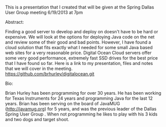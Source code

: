 This is a presentation that I created that will be given at the Spring Dallas User Group meeting 6/19/2013 at 7pm

Abstract:

Finding a good server to develop and deploy on doesn't have to be hard or expensive.  We will look at the options for deploying Java code on the net and review some of their good and bad points. However, I have found a cloud solution that fits exactly what I needed for some small Java based web sites for a very reasonable price.  Digital Ocean Cloud servers offer some very good performance, extremely fast SSD drives for the best price that I have found so far.  Here is a link to my presentation, files and notes that we will cover in the meeting. https://github.com/brhurley/digitalocean.git



Bio: 

Brian Hurley has been programming for over 30 years. He has been working for Texas Instruments for 24 years and programming Java for the last 12 years. Brian has been serving on the board of JavaMUG (http://javamug.org) for 5 years, and was the previous leader of the Dallas Spring User Group . When not programming he likes to play with his 3 kids and two dogs and target shoot.



